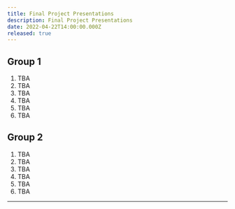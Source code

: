 ```yaml
---
title: Final Project Presentations
description: Final Project Presentations
date: 2022-04-22T14:00:00.000Z
released: true
---
```


## Group 1
1. TBA
2. TBA
3. TBA
4. TBA
5. TBA
6. TBA

## Group 2
1. TBA
2. TBA
3. TBA
4. TBA
5. TBA
6. TBA

---